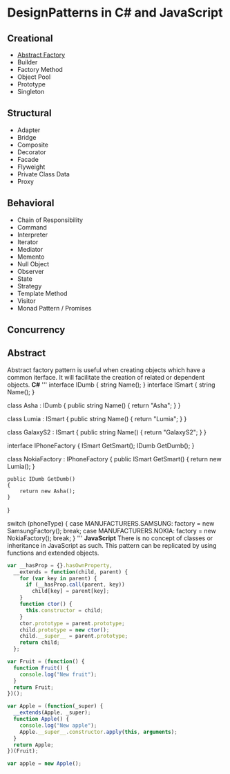 # DesignPatterns in C# and JavaScript

## Creational

- [Abstract Factory](#abstract)
- Builder
- Factory Method
- Object Pool
- Prototype
- Singleton

## Structural

- Adapter
- Bridge
- Composite
- Decorator
- Facade
- Flyweight
- Private Class Data
- Proxy

## Behavioral

- Chain of Responsibility
- Command
- Interpreter
- Iterator
- Mediator
- Memento
- Null Object
- Observer
- State
- Strategy
- Template Method
- Visitor
- Monad Pattern / Promises

## Concurrency

## Abstract
Abstract factory pattern is useful when creating objects which have a common iterface. It will facilitate the creation of related or dependent objects.
**C#**
'''
interface IDumb
{
    string Name();
}
interface ISmart
{
    string Name();
}

class Asha : IDumb
{
    public string Name()
    {
        return "Asha";
    }
}

class Lumia : ISmart
{
    public string Name()
    {
        return "Lumia";
    }
}

class GalaxyS2 : ISmart
{
    public string Name()
    {
        return "GalaxyS2";
    }
}

interface IPhoneFactory
{
    ISmart GetSmart();
    IDumb GetDumb();
}

class NokiaFactory : IPhoneFactory
{
    public ISmart GetSmart()
    {
        return new Lumia();
    }

    public IDumb GetDumb()
    {
        return new Asha();
    }
}

switch (phoneType)
        {
            case MANUFACTURERS.SAMSUNG:
                factory = new SamsungFactory();
                break;
            case MANUFACTURERS.NOKIA:
                factory = new NokiaFactory();
                break;
        }
'''
**JavaScript**
There is no concept of classes or inheritance in JavaScript as such. This pattern can be replicated by using functions and extended objects.
```js
var __hasProp = {}.hasOwnProperty,
  __extends = function(child, parent) { 
    for (var key in parent) { 
      if (__hasProp.call(parent, key)) 
        child[key] = parent[key]; 
    } 
    function ctor() { 
      this.constructor = child; 
    } 
    ctor.prototype = parent.prototype; 
    child.prototype = new ctor(); 
    child.__super__ = parent.prototype; 
    return child; 
  };

var Fruit = (function() {
  function Fruit() {
    console.log("New fruit");
  }
  return Fruit;
})();

var Apple = (function(_super) {
  __extends(Apple, _super);
  function Apple() {
    console.log("New apple");
    Apple.__super__.constructor.apply(this, arguments);
  }
  return Apple;
})(Fruit);

var apple = new Apple();
```
